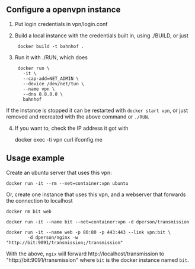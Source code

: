 ## Configure a openvpn instance

1. Put login credentials in vpn/login.conf 

2. Build a local instance with the credentials built in, using ./BUILD, or just

        docker build -t bahnhof .

3. Run it with ./RUN,  which does

        docker run \
          -it \
          --cap-add=NET_ADMIN \
          --device /dev/net/tun \
          --name vpn \
          --dns 8.8.8.8 \
          bahnhof


If the instance is stopped it can be restarted with `docker start vpn`,
or just removed and recreated with the above command or `./RUN`.

4. If you want to, check the IP address it got with

    docker exec -ti vpn curl ifconfig.me
  

## Usage example

Create an ubuntu server that uses this vpn:

    docker run -it --rm --net=container:vpn ubuntu

Or, create one instance that uses this vpn, and a webserver that
forwards the connection to localhost

    docker rm bit web
    
    docker run -it --name bit --net=container:vpn -d dperson/transmission
    
    docker run -it --name web -p 80:80 -p 443:443 --link vpn:bit \
            -d dperson/nginx -w "http://bit:9091/transmission;/transmission"

With the above, `ngix` will forward http://localhost/transmission to 
"http://bit:9091/transmission" where `bit` is the docker instance named `bit`.
